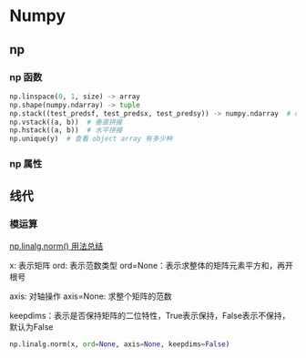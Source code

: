 # Numpy

## np

### np 函数

```python
np.linspace(0, 1, size) -> array
np.shape(numpy.ndarray) -> tuple
np.stack((test_predsf, test_predsx, test_predsy)) -> numpy.ndarray  # default: axis=0
np.vstack((a, b))  # 垂直拼接
np.hstack((a, b))  # 水平拼接
np.unique(y)  # 查看 object array 有多少种
```

### np 属性

## 线代

### 模运算

[np.linalg.norm() 用法总结](https://blog.csdn.net/silent1cat/article/details/120811844)

x: 表示矩阵
ord: 表示范数类型
ord=None：表示求整体的矩阵元素平方和，再开根号

axis: 对轴操作
axis=None: 求整个矩阵的范数

keepdims：表示是否保持矩阵的二位特性，True表示保持，False表示不保持，默认为False

```python
np.linalg.norm(x, ord=None, axis=None, keepdims=False)
```
